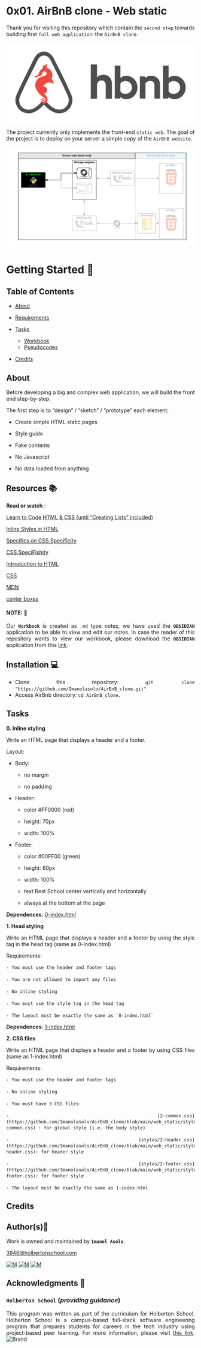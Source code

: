 # 0x01. AirBnB clone - Web static
<div style="text-align: justify">

Thank you for visiting this repository which contain the `second step` towards building first `full web application`: the `AirBnB clone`. 
<div style="text-align: justify">
	
![hbnb](https://github.com/Alexoat76/AirBnB_clone/blob/main/assets/hbnb-logo.png?raw=true)
	
The project currently only implements the front-end `static web`. The goal of the project is to deploy on your server a simple copy of the `AirBnB website`.

![hbnb](https://github.com/Alexoat76/AirBnB_clone/blob/main/assets/server_side_back-end.png?raw=true)
	
# Getting Started :running:	
<div style="text-align: justify">
	
## Table of Contents
* [About](#about)
* [Requirements](#requirements)

* [Tasks](#tasks)
	* [Workbook](https://github.com/Alexoat76/AirBnB_clone/tree/main/assets/obsidian)
	* [Pseudocodes](https://github.com/Alexoat76/AirBnB_clone/tree/main/assets/pseudocodes)
* [Credits](#credits)

	
## About
	
Before developing a big and complex web application, we will build the front end step-by-step.

The first step is to “design” / “sketch” / “prototype” each element:

- Create simple HTML static pages

- Style guide

- Fake contents

- No Javascript

- No data loaded from anything
	
## Resources :books:

**Read or watch** :

[Learn to Code HTML & CSS (until “Creating Lists” included)](https://intranet.hbtn.io/rltoken/qq7qrSgdVRuD1kPd_jf7Fw)

[Inline Styles in HTML](https://intranet.hbtn.io/rltoken/xW69RnLZMt3AusI1SDvr8g)

[Specifics on CSS Specificity](https://intranet.hbtn.io/rltoken/sO3wz-QbhwYdKJqvokC4PA)

[CSS SpeciFishity](https://intranet.hbtn.io/rltoken/NvqQf3dgY64bb-QWC5Cueg)

[Introduction to HTML](https://intranet.hbtn.io/rltoken/STaxnOI5qv1enUuwIALelw)

[CSS](https://intranet.hbtn.io/rltoken/g-uj9Azx1rALX49xCZHK0w)

[MDN](https://intranet.hbtn.io/rltoken/El1BHRNNO2hPEcOt_XwF-Q)

[center boxes](https://intranet.hbtn.io/rltoken/HI0qRNDq20cgICIhO18kUQ)


#### **NOTE:** :notebook:

Our **`Workbook`** is created as `.md` type notes, we have used the **`OBSIDIAN`** application to be able to view and edit our notes.
In case the reader of this repository wants to view our workbook, please download the **`OBSIDIAN`** application from this [link](https://obsidian.md/download).

	

	
## Installation :computer:
	
- Clone this repository: `git clone "https://github.com/Imanolasolo/AirBnB_clone.git"`	
- Access AirBnb directory: `cd AirBnB_clone.`


## Tasks

**0. Inline styling**

Write an HTML page that displays a header and a footer.

Layout:

- Body:
    - no margin

    - no padding

- Header:

    - color #FF0000 (red)

    - height: 70px

    - width: 100%

- Footer:

    - color #00FF00 (green)

    - height: 60px

    - width: 100%

    - text Best School center vertically and horizontally

    - always at the bottom at the page

**Dependences**: [0-index.html](https://github.com/Imanolasolo/AirBnB_clone/blob/main/web_static/0-index.html)    

**1. Head styling**

Write an HTML page that displays a header and a footer by using the style tag in the head tag (same as 0-index.html)

Requirements:

    - You must use the header and footer tags

    - You are not allowed to import any files

    - No inline styling

    - You must use the style tag in the head tag

    - The layout must be exactly the same as `0-index.html`

**Dependences**: [1-index.html](https://github.com/Imanolasolo/AirBnB_clone/blob/main/web_static/1-index.html)

**2. CSS files**

Write an HTML page that displays a header and a footer by using CSS files (same as 1-index.html)

Requirements:

    - You must use the header and footer tags

    - No inline styling

    - You must have 3 CSS files:

    - [2-common.css](https://github.com/Imanolasolo/AirBnB_clone/blob/main/web_static/styles/2-common.css) : for global style (i.e. the body style)

    - [styles/2-header.css](https://github.com/Imanolasolo/AirBnB_clone/blob/main/web_static/styles/2-header.css): for header style

    - [styles/2-footer.css](https://github.com/Imanolasolo/AirBnB_clone/blob/main/web_static/styles/2-footer.css): for footer style

    - The layout must be exactly the same as 1-index.html
	
## Credits

## Author(s):blue_book:

Work is owned and maintained by 
	**`Imanol Asolo`**.

<3848@holbertonschool.com>

[![M](https://upload.wikimedia.org/wikipedia/commons/thumb/9/91/Octicons-mark-github.svg/25px-Octicons-mark-github.svg.png)](https://github.com/Imanolasolo)
[![M](https://upload.wikimedia.org/wikipedia/fr/thumb/c/c8/Twitter_Bird.svg/25px-Twitter_Bird.svg.png)](https://twitter.com/jjusturi)
[![M](https://upload.wikimedia.org/wikipedia/commons/thumb/c/ca/LinkedIn_logo_initials.png/25px-LinkedIn_logo_initials.png)](https://www.linkedin.com/in/imanol-asolo-5ba9b42a/)



## Acknowledgments :mega: 

### **`Holberton School`** (*providing guidance*)
	
This program was written as part of the curriculum for Holberton School.
Holberton School is a campus-based full-stack software engineering program
that prepares students for careers in the tech industry using project-based
peer learning. For more information,  please visit [this link](https://www.holbertonschool.com/).
![Brand](https://assets.website-files.com/6105315644a26f77912a1ada/610540e8b4cd6969794fe673_Holberton_School_logo-04-04.svg)